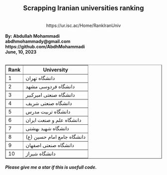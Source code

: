 <div align=center dir=rtl><h2>Scrapping Iranian universities ranking</h2><br/>https://ur.isc.ac/Home/RankIranUniv</div><br/>
<b>By: Abdullah Mohammadi<br/>abdhmohammady@gmail.com</b><br/><b>https://github.com/AbdhMohammadi</b><br/><b>June, 10, 2023</b><br/><br/>
<table border="1" class="dataframe">
  <thead>
    <tr style="text-align: center;">
      <th>Rank</th>
      <th>University</th>
    </tr>
  </thead>
  <tbody>
    <tr>
      <td>1</td>
      <td>دانشگاه تهران</td>
    </tr>
    <tr>
      <td>2</td>
      <td>دانشگاه فردوسی مشهد</td>
    </tr>
    <tr>
      <td>3</td>
      <td>دانشگاه صنعتی امیرکبیر</td>
    </tr>
    <tr>
      <td>4</td>
      <td>دانشگاه صنعتی شریف</td>
    </tr>
    <tr>
      <td>5</td>
      <td>دانشگاه تربیت مدرس</td>
    </tr>
    <tr>
      <td>6</td>
      <td>دانشگاه علم و صنعت ایران</td>
    </tr>
    <tr>
      <td>7</td>
      <td>دانشگاه شهید بهشتی</td>
    </tr>
    <tr>
      <td>8</td>
      <td>دانشگاه جامع امام حسین (ع)</td>
    </tr>
    <tr>
      <td>9</td>
      <td>دانشگاه صنعتی اصفهان</td>
    </tr>
    <tr>
      <td>10</td>
      <td>دانشگاه شیراز</td>
    </tr>
   
  </tbody>
</table><h5>Please give me a star if this is usefull code.</h5>
